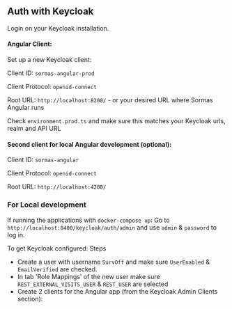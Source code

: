 ## Auth with Keycloak

Login on your Keycloak installation.

#### Angular Client:

Set up a new Keycloak client:

Client ID: `sormas-angular-prod`

Client Protocol: `openid-connect`

Root URL: `http://localhost:8200/` - or your desired URL where Sormas Angular runs

Check `environment.prod.ts` and make sure this matches your Keycloak urls, realm and API URL

#### Second client for local Angular development (optional):

Client ID: `sormas-angular`

Client Protocol: `openid-connect`

Root URL: `http://localhost:4200/`

### For Local development

If running the applications with `docker-compose up`:
Go to `http://localhost:8400/keycloak/auth/admin` and use `admin` & `password` to log in.

To get Keycloak configured:
Steps

- Create a user with username `SurvOff` and make sure `UserEnabled` & `EmailVerified` are checked.
- In tab 'Role Mappings' of the new user make sure `REST_EXTERNAL_VISITS_USER` & `REST_USER` are selected
- Create 2 clients for the Angular app (from the Keycloak Admin Clients section):
